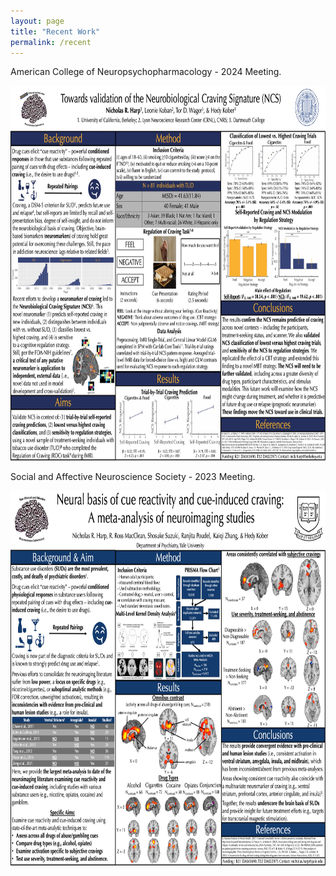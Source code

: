 ```yaml
---
layout: page
title: "Recent Work"
permalink: /recent
---
```


American College of Neuropsychopharmacology - 2024 Meeting. 

<img src="/images/Harp_ACNP_2024_FINAL.jpg" width="800" height="600">
  
Social and Affective Neuroscience Society - 2023 Meeting. 

<img src="/images/Harp_SANS_2023_FINAL.jpg" width="800" height="600">
